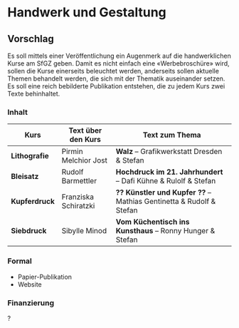 # Handwerk und Gestaltung

## Vorschlag 
Es soll mittels einer Veröffentlichung ein Augenmerk auf die handwerklichen Kurse am SfGZ geben. Damit es nicht einfach eine «Werbebroschüre» wird, sollen die Kurse einerseits beleuchtet werden, anderseits sollen aktuelle Themen behandelt werden, die sich mit der Thematik auseinander setzen. Es soll eine reich bebilderte Publikation entstehen, die zu jedem Kurs zwei Texte behinhaltet. 


### Inhalt


| Kurs                              | Text über den Kurs   | Text zum Thema                                                | 
|-----------------------------------|----------------------|---------------------------------------------------------------| 
| **Lithografie**                       | Pirmin Melchior Jost | **Walz** –  Grafikwerkstatt Dresden & Stefan                      | 
| **Bleisatz**                          | Rudolf Barmettler    | **Hochdruck im 21. Jahrhundert** – Dafi Kühne & Rulolf & Stefan   | 
| **Kupferdruck**                       | Franziska Schiratzki | **?? Künstler und Kupfer ??** – Mathias Gentinetta & Rudolf & Stefan | 
| **Siebdruck**                         | Sibylle Minod        | **Vom Küchentisch ins Kunsthaus** – Ronny Hunger & Stefan         | 


### Formal
* Papier-Publikation
* Website


### Finanzierung
?
